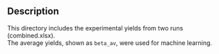 ## Description
This directory includes the experimental yields from two runs (combined.xlsx).  
The average yields, shown as `beta_av`, were used for machine learning.